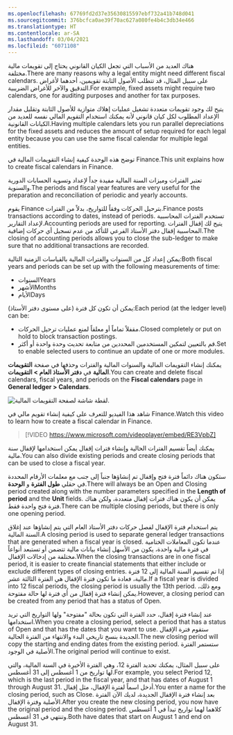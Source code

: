 ```yaml
---
ms.openlocfilehash: 67769fd2d37e35630815597ebf732a41b748d041
ms.sourcegitcommit: 376bcfca0ae39f70ac627a080fe4b4c3db34e466
ms.translationtype: HT
ms.contentlocale: ar-SA
ms.lasthandoff: 03/04/2021
ms.locfileid: "6071108"
---
```

<span data-ttu-id="22278-101">هناك العديد من الأسباب التي تجعل الكيان القانوني يحتاج إلى تقويمات مالية مختلفة.</span><span class="sxs-lookup"><span data-stu-id="22278-101">There are many reasons why a legal entity might need different fiscal calendars.</span></span> <span data-ttu-id="22278-102">على سبيل المثال، قد تتطلب الأصول الثابتة تقويمين، أحدهما لأغراض التدقيق والآخر للأغراض الضريبية.</span><span class="sxs-lookup"><span data-stu-id="22278-102">For example, fixed assets might require two calendars, one for auditing purposes and another for tax purposes.</span></span> 

<span data-ttu-id="22278-103">يتيح لك وجود تقويمات متعددة تشغيل عمليات إهلاك متوازية للأصول الثابتة وتقليل مقدار الإعداد المطلوب لكل كيان قانوني لأنه يمكنك استخدام التقويم المالي نفسه للعديد من الكيانات القانونية.</span><span class="sxs-lookup"><span data-stu-id="22278-103">Having multiple calendars lets you run parallel depreciations for the fixed assets and reduces the amount of setup required for each legal entity because you can use the same fiscal calendar for multiple legal entities.</span></span> 
 
<span data-ttu-id="22278-104">توضح هذه الوحدة كيفية إنشاء التقويمات المالية في Finance.</span><span class="sxs-lookup"><span data-stu-id="22278-104">This unit explains how to create fiscal calendars in Finance.</span></span>

<span data-ttu-id="22278-105">تعتبر الفترات وميزات السنة المالية مفيدة جداً لإعداد وتسوية الحسابات الدورية والسنوية.</span><span class="sxs-lookup"><span data-stu-id="22278-105">The periods and fiscal year features are very useful for the preparation and reconciliation of periodic and yearly accounts.</span></span> 

<span data-ttu-id="22278-106">يقوم Finance بترحيل الحركات وفقاً للتواريخ، بدلاً من الفترات.</span><span class="sxs-lookup"><span data-stu-id="22278-106">Finance posts transactions according to dates, instead of periods.</span></span> <span data-ttu-id="22278-107">تستخدم الفترات المحاسبية لإعداد التقارير.</span><span class="sxs-lookup"><span data-stu-id="22278-107">Accounting periods are used for reporting.</span></span> <span data-ttu-id="22278-108">يتيح لك إقفال الفترات المحاسبية إقفال دفتر الأستاذ الفرعي للتأكد من عدم تسجيل أي حركات إضافية.</span><span class="sxs-lookup"><span data-stu-id="22278-108">The closing of accounting periods allows you to close the sub-ledger to make sure that no additional transactions are recorded.</span></span>

<span data-ttu-id="22278-109">يمكن إعداد كل من السنوات والفترات المالية بالقياسات الزمنية التالية:</span><span class="sxs-lookup"><span data-stu-id="22278-109">Both fiscal years and periods can be set up with the following measurements of time:</span></span>

- <span data-ttu-id="22278-110">السنوات</span><span class="sxs-lookup"><span data-stu-id="22278-110">Years</span></span>
- <span data-ttu-id="22278-111">الأشهر</span><span class="sxs-lookup"><span data-stu-id="22278-111">Months</span></span>
- <span data-ttu-id="22278-112">الأيام</span><span class="sxs-lookup"><span data-stu-id="22278-112">Days</span></span>

<span data-ttu-id="22278-113">يمكن أن تكون كل فترة (على مستوى دفتر الأستاذ):</span><span class="sxs-lookup"><span data-stu-id="22278-113">Each period (at the ledger level) can be:</span></span>

- <span data-ttu-id="22278-114">مقفلاً تماماً أو معلقاً لمنع عمليات ترحيل الحركات.</span><span class="sxs-lookup"><span data-stu-id="22278-114">Closed completely or put on hold to block transaction postings.</span></span>
- <span data-ttu-id="22278-115">قم بالتعيين لتمكين المستخدمين المحددين من متابعة تحديث وحدة واحدة أو أكثر.</span><span class="sxs-lookup"><span data-stu-id="22278-115">Set to enable selected users to continue an update of one or more modules.</span></span>

<span data-ttu-id="22278-116">يمكنك إنشاء التقويمات المالية والسنوات المالية والفترات وحذفها في صفحة **التقويمات المالية** في **دفتر الأستاذ العام > التقويمات**.</span><span class="sxs-lookup"><span data-stu-id="22278-116">You can create and delete fiscal calendars, fiscal years, and periods on the **Fiscal calendars** page in **General ledger > Calendars**.</span></span> 
 
![لقطة شاشة لصفحة التقويمات المالية.](../media/fiscal-calendars.png)

<span data-ttu-id="22278-118">شاهد هذا الفيديو للتعرف على كيفية إنشاء تقويم مالي في Finance.</span><span class="sxs-lookup"><span data-stu-id="22278-118">Watch this video to learn how to create a fiscal calendar in Finance.</span></span>
<span data-ttu-id="22278-119">&nbsp;</span><span class="sxs-lookup"><span data-stu-id="22278-119">&nbsp;</span></span>                                                                                                                                               

 > [!VIDEO https://www.microsoft.com/videoplayer/embed/RE3VpbZ]


<span data-ttu-id="22278-120">يمكنك أيضاً تقسيم الفترات الحالية وإنشاء فترات إقفال يمكن استخدامها لإقفال سنة مالية.</span><span class="sxs-lookup"><span data-stu-id="22278-120">You can also divide existing periods and create closing periods that can be used to close a fiscal year.</span></span>

<span data-ttu-id="22278-121">ستكون هناك دائماً فترة فتح وإقفال تم إنشاؤها جنباً إلى جنب مع معلمات الأرقام المحددة في حقلي **طول الفترة** و **الوحدة**.</span><span class="sxs-lookup"><span data-stu-id="22278-121">There will always be an Open and Closing period created along with the number parameters specified in the **Length of period** and the **Unit** fields.</span></span> <span data-ttu-id="22278-122">يمكن أن يكون هناك فترات إقفال متعددة، ولكن هناك فترة فتح واحدة فقط.</span><span class="sxs-lookup"><span data-stu-id="22278-122">There can be multiple closing periods, but there is only one opening period.</span></span> 

<span data-ttu-id="22278-123">يتم استخدام فترة الإقفال لفصل حركات دفتر الأستاذ العام التي يتم إنشاؤها عند إغلاق السنة المالية.</span><span class="sxs-lookup"><span data-stu-id="22278-123">A closing period is used to separate general ledger transactions that are generated when a fiscal year is closed.</span></span> <span data-ttu-id="22278-124">عندما تكون المعاملات الختامية في فترة مالية واحدة، يكون من الأسهل إنشاء بيانات مالية تتضمن أو تستبعد أنواعاً مختلفة من إدخالات الإقفال.</span><span class="sxs-lookup"><span data-stu-id="22278-124">When the closing transactions are in one fiscal period, it is easier to create financial statements that either include or exclude different types of closing entries.</span></span> <span data-ttu-id="22278-125">إذا تم تقسيم السنة المالية إلى 12 فترة مالية، فعادة ما تكون فترة الإقفال هي الفترة الثالثة عشر.</span><span class="sxs-lookup"><span data-stu-id="22278-125">If a fiscal year is divided into 12 fiscal periods, the closing period is usually the 13th period.</span></span> <span data-ttu-id="22278-126">ومع ذلك، يمكن إنشاء فترة إقفال من أي فترة لها حالة مفتوحة.</span><span class="sxs-lookup"><span data-stu-id="22278-126">However, a closing period can be created from any period that has a status of Open.</span></span>

<span data-ttu-id="22278-127">عند إنشاء فترة إقفال، حدد الفترة التي تكون بحالة "مفتوحة" ولها التواريخ التي تريد استخدامها.</span><span class="sxs-lookup"><span data-stu-id="22278-127">When you create a closing period, select a period that has a status of Open and that has the dates that you want to use.</span></span> <span data-ttu-id="22278-128">ستقوم فترة الإقفال الجديدة بنسخ تاريخي البدء والانتهاء من الفترة الحالية.</span><span class="sxs-lookup"><span data-stu-id="22278-128">The new closing period will copy the starting and ending dates from the existing period.</span></span> <span data-ttu-id="22278-129">ستستمر الفترة الأصلية في الوجود.</span><span class="sxs-lookup"><span data-stu-id="22278-129">The original period will continue to exist.</span></span> 

<span data-ttu-id="22278-130">على سبيل المثال، يمكنك تحديد الفترة 12، وهي الفترة الأخيرة في السنة المالية، والتي لها تواريخ من 1 أغسطس إلى 31 أغسطس.</span><span class="sxs-lookup"><span data-stu-id="22278-130">For example, you select Period 12, which is the last period in the fiscal year, and that has dates of August 1 through August 31.</span></span> <span data-ttu-id="22278-131">أدخل اسماً لفترة الإقفال، مثل إقفال.</span><span class="sxs-lookup"><span data-stu-id="22278-131">You enter a name for the closing period, such as Close.</span></span> <span data-ttu-id="22278-132">بعد إنشاء فترة الإقفال الجديدة، لديك الآن الفترة الأصلية وفترة الإقفال.</span><span class="sxs-lookup"><span data-stu-id="22278-132">After you create the new closing period, you now have the original period and the closing period.</span></span> <span data-ttu-id="22278-133">كلاهما لهما تواريخ تبدأ في 1 أغسطس وتنتهي في 31 أغسطس.</span><span class="sxs-lookup"><span data-stu-id="22278-133">Both have dates that start on August 1 and end on August 31.</span></span>

